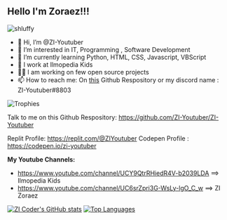 ## Hello I'm Zoraez!!!

<p align="left"> <img src="https://komarev.com/ghpvc/?username=ZI-Youtuber&label=Profile%20views&color=0e75b6&style=flat" alt="shluffy" /> </p>


- 👋 Hi, I’m @ZI-Youtuber
- 👀 I’m interested in IT, Programming , Software Development
- 🌱 I’m currently learning Python, HTML, CSS, Javascript, VBScript
- 💞️ I work at Ilmopedia Kids
- 👨‍💼 I am working on few open source projects 
- 📫 How to reach me: On [this](https://github.com/ZI-Youtuber/ZI-Youtuber) Github Respository or my discord name : ZI-Youtuber#8803 

![Trophies](https://github-profile-trophy.vercel.app/?username=ZI-Youtuber&theme=radical)

Talk to me on this Github Respository: https://github.com/ZI-Youtuber/ZI-Youtuber

Replit Profile: https://replit.com/@ZIYoutuber
Codepen Profile : https://codepen.io/zi-youtuber


**My Youtube Channels:**

- https://www.youtube.com/channel/UCY9QtrRHiedR4V-b2039LDA  ==> Ilmopedia Kids
- https://www.youtube.com/channel/UC6srZpri3G-WsLy-lgO_C_w ==> ZI Zoraez

[![ZI Coder's GitHub stats](https://github-readme-stats.vercel.app/api?username=ZI-Youtuber&count_private=true&show_icons=true&theme=algolia&border_radius=15px&include_all_commits=true)](https://github.com/ZI-Youtuber/)
[![Top Languages](https://github-readme-stats.vercel.app/api/top-langs/?username=ZI-Youtuber&langs_count=10&count_private=true&show_icons=true&theme=algolia&border_radius=15px&include_all_commits=true&layout=compact)](https://github.com/ZI-Youtuber?tab=repositories)













<!---
ZI-Youtuber/ZI-Youtuber is a ✨ special ✨ repository because its `README.md` (this file) appears on your GitHub profile.
You can click the Preview link to take a look at your changes.
---
